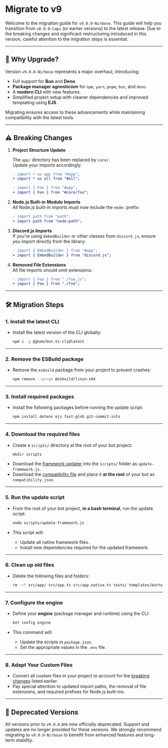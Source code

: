 # Migrate to v9

Welcome to the migration guide for `v9.0.0-Nirbose`. This guide will help you transition from `v8.0.0-Capi` (or earlier versions) to the latest release. Due to the breaking changes and significant restructuring introduced in this version, careful attention to the migration steps is essential.

---

## 🚀 Why Upgrade?

Version `v9.0.0-Nirbose` represents a major overhaul, introducing:

- Full support for **Bun** and **Deno**.
- **Package manager agnosticism** for `npm`, `yarn`, `pnpm`, `bun`, and `deno`.
- A **modern CLI** with new features.
- Simplified project setup with cleaner dependencies and improved templating using **EJS**.

Migrating ensures access to these advancements while maintaining compatibility with the latest tools.

---

## ⚠️ Breaking Changes

1. **Project Structure Update**

   The `app/` directory has been replaced by `core/`.  
   Update your imports accordingly:

   ```diff
   - import * as app from "#app";
   + import * as all from "#all";

   - import { Foo } from "#app";
   + import { Foo } from "#core/foo";
   ```

2. **Node.js Built-in Module Imports**  
   All Node.js built-in imports must now include the `node:` prefix:

   ```diff
   - import path from "path";
   + import path from "node:path";
   ```

3. **Discord.js Imports**  
   If you're using `EmbedBuilder` or other classes from `discord.js`, ensure you import directly from the library:

   ```diff
   - import { EmbedBuilder } from "#app";
   + import { EmbedBuilder } from "discord.js";
   ```

4. **Removed File Extensions**  
   All file imports should omit extensions:
   ```diff
   - import { Foo } from "./foo.js";
   + import { Foo } from "./foo";
   ```

---

## 🛠 Migration Steps

### 1. Install the latest CLI

- Install the latest version of the CLI globally:
  ```bash
  npm i -g @ghom/bot.ts-cli@latest
  ```

---

### 2. Remove the ESBuild package

- Remove the `esbuild` package from your project to prevent crashes:
  ```bash
  npm remove --purge @esbuild/linux-x64
  ```

---

### 3. Install required packages

- Install the following packages before running the update script:
  ```bash
  npm install dotenv ejs fast-glob git-commit-info
  ```

---

### 4. Download the required files

- Create a `scripts/` directory at the root of your bot project:
  ```bash
  mkdir scripts
  ```
- Download the [framework updater](https://raw.githubusercontent.com/bot-ts/framework/refs/heads/master/scripts/update-framework.js) into the `scripts/` folder as `update-framework.js`.
- Download the [compatibility file](https://raw.githubusercontent.com/bot-ts/framework/refs/heads/master/compatibility.json) and place it **at the root** of your bot as `compatibility.json`.

---

### 5. Run the update script

- From the root of your bot project, **in a bash terminal**, run the update script:

  ```bash
  node scripts/update-framework.js
  ```

- This script will:
  - Update all native framework files.
  - Install new dependencies required for the updated framework.

---

### 6. Clean up old files

- Delete the following files and folders:
  ```bash
  rm -rf src/app/ src/app.ts src/app.native.ts tests/ templates/button templates/command templates/cron templates/listener templates/mysql2 template/pg template/slash templates/sqlite3 templates/table
  ```

---

### 7. Configure the engine

- Define your **engine** (package manager and runtime) using the CLI:

  ```bash
  bot config engine
  ```

- This command will:
  - Update the scripts in `package.json`.
  - Set the appropriate values in the `.env` file.

---

### 8. Adapt Your Custom Files

- Convert all custom files in your project to account for the [breaking changes](#breaking-changes) listed earlier.
- Pay special attention to updated import paths, the removal of file extensions, and required prefixes for Node.js built-ins.

---

## 🚨 Deprecated Versions

All versions prior to `v9.0.0` are now officially deprecated. Support and updates are no longer provided for these versions. We strongly recommend migrating to `v9.0.0-Nirbose` to benefit from enhanced features and long-term stability.
